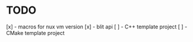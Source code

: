 # TODO

[x] - macros for nux vm version
[x] - blit api
[ ] - C++ template project
[ ] - CMake template project
